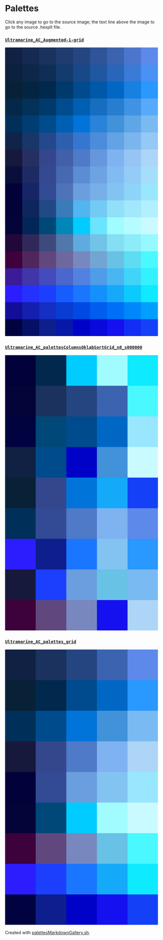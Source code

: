 # Palettes

Click any image to go to the source image; the text line above the image to go to the source .hexplt file.

### [`Ultramarine_AC_Augmented-1-grid`](Ultramarine_AC_Augmented-1-grid.hexplt)

[ ![Ultramarine_AC_Augmented-1-grid.png](Ultramarine_AC_Augmented-1-grid.png) ](Ultramarine_AC_Augmented-1-grid.png)

### [`Ultramarine_AC_palettesColumnsOklabSortGrid_n8_s000000`](Ultramarine_AC_palettesColumnsOklabSortGrid_n8_s000000.hexplt)

[ ![Ultramarine_AC_palettesColumnsOklabSortGrid_n8_s000000.png](Ultramarine_AC_palettesColumnsOklabSortGrid_n8_s000000.png) ](Ultramarine_AC_palettesColumnsOklabSortGrid_n8_s000000.png)

### [`Ultramarine_AC_palettes_grid`](Ultramarine_AC_palettes_grid.hexplt)

[ ![Ultramarine_AC_palettes_grid.png](Ultramarine_AC_palettes_grid.png) ](Ultramarine_AC_palettes_grid.png)

Created with [palettesMarkdownGallery.sh](https://github.com/earthbound19/_ebDev/blob/master/scripts/imgAndVideo/palettesMarkdownGallery.sh).